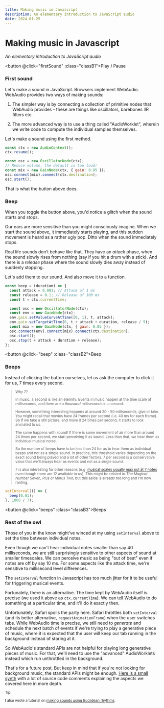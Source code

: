 ```yaml
---
title: Making music in Javascript
description: An elementary introduction to JavaScript audio
date: 2024-01-25
---
```


<script setup>
import { ref, computed, useCssModule, onMounted, onUnmounted } from "vue";
import { toggleFirstSound, createBeep, toggleBeeps } from "./js/javascript-audio.ts";

const { demo, playing } = useCssModule()

const oscNode1 = ref();
const firstSound = () => oscNode1.value = toggleFirstSound(oscNode1.value);
const classB1 = computed(() => [demo, oscNode1.value && playing])

const oscNode2 = ref();
const beep = () => {
  oscNode2.value = createBeep(0.2);
  oscNode2.value.onended = () => (oscNode2.value = undefined);
}
const classB2 = computed(() => [demo, oscNode2.value && playing])

const intervalID = ref()
const beeps = () => (intervalID.value = toggleBeeps(intervalID.value));
const classB3 = computed(() => [demo, intervalID.value && playing]);

onUnmounted(() => {
  oscNode1.value && toggleFirstSound(oscNode1.value);
  intervalID.value && toggleBeeps(intervalID.value);
})
</script>

<style module>
  .demo {
    padding: 8px;
    min-width: 5rem;
    border: 1px solid gray;
  }
  .playing {
    border-color: green;
  }
</style>

# Making music in Javascript

_An elementary introduction to JavaScript audio_

<button @click="firstSound" :class="classB1">Play / Pause</button>

### First sound

Let's make a sound in JavaScript. Browsers implement WebAudio. WebAudio provides
two ways of making sounds:

1. The simpler way is by connecting a collection of primitive nodes that
   WebAudio provides - these are things like oscillators, barebones IIR filters
   etc.

2. The more advanced way is to use a thing called "AudioWorklet", wherein we
   write code to compute the individual samples themselves.

Let's make a sound using the first method.

```js
const ctx = new AudioContext();
ctx.resume();

const osc = new OscillatorNode(ctx);
// Reduce volume, the default is too loud!
const mix = new GainNode(ctx, { gain: 0.05 });
osc.connect(mix).connect(ctx.destination);
osc.start();
```

That is what the button above does.

### Beep

When you toggle the button above, you'd notice a glitch when the sound starts
and stops.

Our ears are more sensitive than you might consciously imagine. When we start
the sound above, it immediately starts playing, and this sudden movement is
heard as a rather ugly pop. Ditto when the sound immediately stops.

Real life sounds don't behave like that. They have an _attack_ phase, when the
sound slowly rises from nothing (say if you hit a drum with a stick). And there
is a _release_ phase where the sound slowly dies away instead of suddenly
stopping.

Let's add them to our sound. And also move it to a function.

```js
const beep = (duration) => {
  const attack = 0.001; // Attack of 1 ms
  const release = 0.1; // Release of 100 ms
  const t = ctx.currentTime;

  const osc = new OscillatorNode(ctx);
  const env = new GainNode(ctx);
  env.gain.setValueCurveAtTime([0, 1], t, attack);
  env.gain.setTargetAtTime(0, t + attack + duration, release / 5);
  const mix = new GainNode(ctx, { gain: 0.05 });
  osc.connect(env).connect(mix).connect(ctx.destination);
  osc.start();
  osc.stop(t + attack + duration + release);
};
```

<button @click="beep" :class="classB2">Beep</button>

### Beeps

Instead of clicking the button ourselves, let us ask the computer to click it
for us, 7 times every second.

<small>
<blockquote>

Why 7?

In music, a second is like an eternity. Events in music happen at the time scale
of milliseconds, and there are a _thousand_ milliseconds in a second.

However, something interesting happens at around 20 - 50 milliseconds, give or
take. You might recall that movies have 24 frames per second (i.e. 40 ms for
each frame). So if we take a still picture, and move it 24 times per second, it
starts to look animated to us.

The same happens with sound! If there is some movement of air more than around
24 times per second, we start perceiving it as sound. Less than that, we hear
them as individual musical notes.

So the number of beeps have to be less than 24 for us to hear them as individual
beeps and not as a single sound. In practice, this threshold varies depending on
the exact sound being played and a lot of other factors. 7 per second is a
conservative value that we'll always hear as events and not as a single sound.

7 is also interesting for other reasons (e.g.
[musical scales usually max out at 7 notes](/raag) even though there are 12
available to us). This might be related to <i>The Magical Number Seven, Plus or
Minus Two</i>, but this aside is already too long and I'm now ranting.

</blockquote>
</small>

```js
setInterval(() => {
  beep(0.01);
}, 1000 / 7);
```

<button @click="beeps" :class="classB3">Beeps</button>

### Rest of the owl

Those of you in the know might've winced at my using `setInterval` above to set
the time between individual notes.

Even though we can't hear individual notes smaller than say 40 milliseconds, we
are still surprisingly sensitive to other aspects of sound at smaller
timescales. We can perceive music as being "out of beat" even if notes are off
by say 10 ms. For some aspects like the attack time, we're sensitive to
millisecond level differences.

The `setInterval` function in Javascript has too much jitter for it to be useful
for triggering musical events.

Fortunately, there is an alternative. The time kept by WebAudio itself is
precise (we used it above as `ctx.currentTime`). We can tell WebAudio to do
something at a particular time, and it'll do it exactly then.

Unfortunately, Safari spoils the party here. Safari throttles both `setInterval`
(and its better alternative, `requestAnimationFrame`) when the user switches
tabs. While WebAudio time is precise, we still need to _generate_ and schedule
the next batch of events if we're trying to play a generative piece of music,
where it is expected that the user will keep our tab running in the background
instead of staring at it.

So WebAudio's standard APIs are not helpful for playing long generative pieces
of music. For that, we'll need to use the "advanced" AudioWorklets instead which
run unthrottled in the background.

That's for a future post. But keep in mind that if you're not looking for
background music, the standard APIs might be enough.
[Here is a small synth](https://github.com/mnvr/mrmr.io/blob/main/pages/raag/synth.ts)
with a lot of source code comments explaining the aspects we covered here in
more depth.

<small>

> [!TIP]
>
> I also wrote a tutorial on <a href="https://mrmr.io/mj/euclid">making sounds
> using Euclidean rhythms</a>.

</small>
